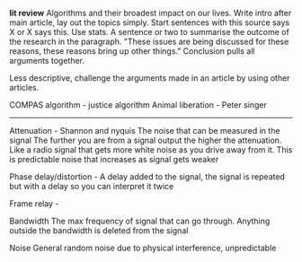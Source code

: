 **lit review**
Algorithms and their broadest impact on our lives.
Write intro after main article, lay out the topics simply.
Start sentences with this source says X or X says this.
Use stats.
A sentence or two to summarise the outcome of the research in the paragraph. "These issues are being discussed for these reasons, these reasons bring up other things."
Conclusion pulls all arguments together.

Less descriptive, challenge the arguments made in an article by using other articles.

COMPAS algorithm - justice algorithm 
Animal liberation - Peter singer

---
Attenuation - Shannon and nyquis
The noise that can be measured in the signal
The further you are from a signal output the higher the attenuation. Like a radio signal that gets more white noise as you drive away from it. This is predictable noise that increases as signal gets weaker 

Phase delay/distortion -
A delay added to the signal, the signal is repeated but with a delay so you can interpret it twice 

Frame relay - 

Bandwidth
The max frequency of signal that can go through. Anything outside the bandwidth is deleted from the signal

Noise
General random noise due to physical interference, unpredictable 